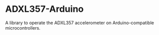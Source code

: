 # ADXL357-Arduino
A library to operate the ADXL357 accelerometer on Arduino-compatible microcontrollers.
